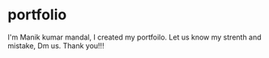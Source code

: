 # portfolio
I'm Manik kumar mandal, I created my portfoilo.
Let us know my strenth and mistake, Dm us.
Thank you!!!
